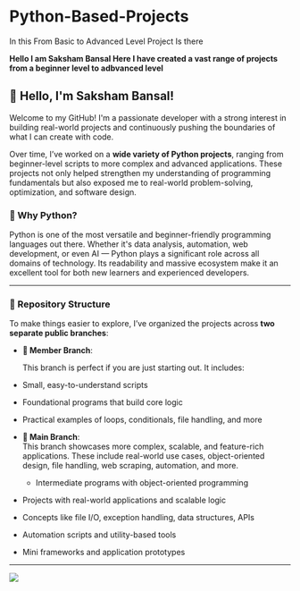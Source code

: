# Python-Based-Projects
In this From Basic to Advanced Level Project Is there 

******Hello I am Saksham Bansal Here I have created a vast range of projects from a beginner level to adbvanced level******<br>
## 👋 Hello, I'm Saksham Bansal!

Welcome to my GitHub! I'm a passionate developer with a strong interest in building real-world projects and continuously pushing the boundaries of what I can create with code.

Over time, I’ve worked on a **wide variety of Python projects**, ranging from beginner-level scripts to more complex and advanced applications. These projects not only helped strengthen my understanding of programming fundamentals but also exposed me to real-world problem-solving, optimization, and software design.

### 🐍 Why Python?

Python is one of the most versatile and beginner-friendly programming languages out there. Whether it's data analysis, automation, web development, or even AI — Python plays a significant role across all domains of technology. Its readability and massive ecosystem make it an excellent tool for both new learners and experienced developers.

---

### 📁 Repository Structure

To make things easier to explore, I’ve organized the projects across **two separate public branches**:

- **🔰 Member Branch**:  

  This branch is perfect if you are just starting out. It includes:

- Small, easy-to-understand scripts
- Foundational programs that build core logic
- Practical examples of loops, conditionals, file handling, and more

- **🚀 Main Branch**:  
  This branch showcases more complex, scalable, and feature-rich applications. These include real-world use cases, object-oriented design, file handling, web scraping, automation, and more.
  - Intermediate programs with object-oriented programming
- Projects with real-world applications and scalable logic
- Concepts like file I/O, exception handling, data structures, APIs
- Automation scripts and utility-based tools
- Mini frameworks and application prototypes

---
<img src="https://beecrowd.com/wp-content/uploads/2024/04/2022-07-19-Melhores-cursos-de-Python.jpg"/>
